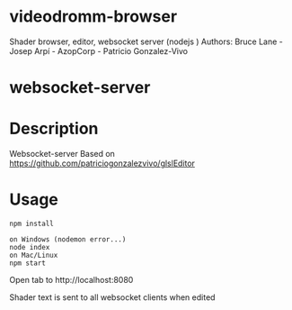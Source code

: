 # videodromm-browser
Shader browser, editor, websocket server (nodejs )
Authors: Bruce Lane - Josep Arpí - AzopCorp - Patricio Gonzalez-Vivo

# websocket-server

# Description
Websocket-server
Based on https://github.com/patriciogonzalezvivo/glslEditor

# Usage
```
npm install

on Windows (nodemon error...)
node index
on Mac/Linux
npm start
```

Open tab to http://localhost:8080

Shader text is sent to all websocket clients when edited